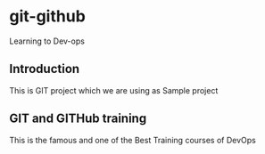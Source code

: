 # git-github
Learning to Dev-ops

## Introduction
This is GIT project which we are using as Sample project

## GIT and GITHub training
This is the famous and one of the Best Training courses of DevOps
